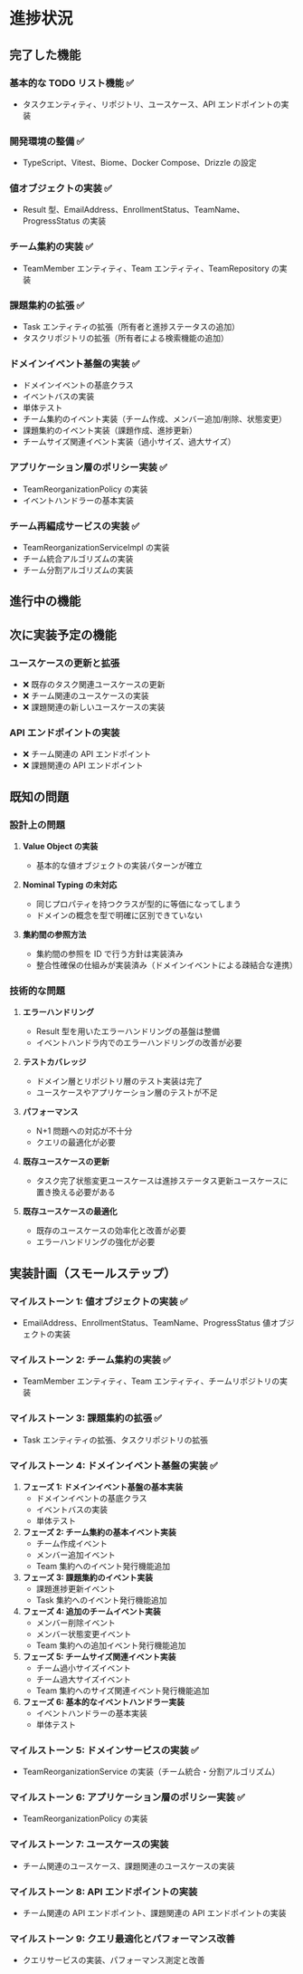 # 進捗状況

## 完了した機能

### 基本的な TODO リスト機能 ✅

- タスクエンティティ、リポジトリ、ユースケース、API エンドポイントの実装

### 開発環境の整備 ✅

- TypeScript、Vitest、Biome、Docker Compose、Drizzle の設定

### 値オブジェクトの実装 ✅

- Result 型、EmailAddress、EnrollmentStatus、TeamName、ProgressStatus の実装

### チーム集約の実装 ✅

- TeamMember エンティティ、Team エンティティ、TeamRepository の実装

### 課題集約の拡張 ✅

- Task エンティティの拡張（所有者と進捗ステータスの追加）
- タスクリポジトリの拡張（所有者による検索機能の追加）

### ドメインイベント基盤の実装 ✅

- ドメインイベントの基底クラス
- イベントバスの実装
- 単体テスト
- チーム集約のイベント実装（チーム作成、メンバー追加/削除、状態変更）
- 課題集約のイベント実装（課題作成、進捗更新）
- チームサイズ関連イベント実装（過小サイズ、過大サイズ）

### アプリケーション層のポリシー実装 ✅

- TeamReorganizationPolicy の実装
- イベントハンドラーの基本実装

### チーム再編成サービスの実装 ✅

- TeamReorganizationServiceImpl の実装
- チーム統合アルゴリズムの実装
- チーム分割アルゴリズムの実装

## 進行中の機能

## 次に実装予定の機能

### ユースケースの更新と拡張

- ❌ 既存のタスク関連ユースケースの更新
- ❌ チーム関連のユースケースの実装
- ❌ 課題関連の新しいユースケースの実装

### API エンドポイントの実装

- ❌ チーム関連の API エンドポイント
- ❌ 課題関連の API エンドポイント

## 既知の問題

### 設計上の問題

1. **Value Object の実装**

   - 基本的な値オブジェクトの実装パターンが確立

2. **Nominal Typing の未対応**

   - 同じプロパティを持つクラスが型的に等価になってしまう
   - ドメインの概念を型で明確に区別できていない

3. **集約間の参照方法**
   - 集約間の参照を ID で行う方針は実装済み
   - 整合性確保の仕組みが実装済み（ドメインイベントによる疎結合な連携）

### 技術的な問題

1. **エラーハンドリング**

   - Result 型を用いたエラーハンドリングの基盤は整備
   - イベントハンドラ内でのエラーハンドリングの改善が必要

2. **テストカバレッジ**

   - ドメイン層とリポジトリ層のテスト実装は完了
   - ユースケースやアプリケーション層のテストが不足

3. **パフォーマンス**

   - N+1 問題への対応が不十分
   - クエリの最適化が必要

4. **既存ユースケースの更新**

   - タスク完了状態変更ユースケースは進捗ステータス更新ユースケースに置き換える必要がある

5. **既存ユースケースの最適化**
   - 既存のユースケースの効率化と改善が必要
   - エラーハンドリングの強化が必要

## 実装計画（スモールステップ）

### マイルストーン 1: 値オブジェクトの実装 ✅

- EmailAddress、EnrollmentStatus、TeamName、ProgressStatus 値オブジェクトの実装

### マイルストーン 2: チーム集約の実装 ✅

- TeamMember エンティティ、Team エンティティ、チームリポジトリの実装

### マイルストーン 3: 課題集約の拡張 ✅

- Task エンティティの拡張、タスクリポジトリの拡張

### マイルストーン 4: ドメインイベント基盤の実装 ✅

1. **フェーズ 1: ドメインイベント基盤の基本実装**
   - ドメインイベントの基底クラス
   - イベントバスの実装
   - 単体テスト
2. **フェーズ 2: チーム集約の基本イベント実装**
   - チーム作成イベント
   - メンバー追加イベント
   - Team 集約へのイベント発行機能追加
3. **フェーズ 3: 課題集約のイベント実装**
   - 課題進捗更新イベント
   - Task 集約へのイベント発行機能追加
4. **フェーズ 4: 追加のチームイベント実装**
   - メンバー削除イベント
   - メンバー状態変更イベント
   - Team 集約への追加イベント発行機能追加
5. **フェーズ 5: チームサイズ関連イベント実装**
   - チーム過小サイズイベント
   - チーム過大サイズイベント
   - Team 集約へのサイズ関連イベント発行機能追加
6. **フェーズ 6: 基本的なイベントハンドラー実装**
   - イベントハンドラーの基本実装
   - 単体テスト

### マイルストーン 5: ドメインサービスの実装 ✅

- TeamReorganizationService の実装（チーム統合・分割アルゴリズム）

### マイルストーン 6: アプリケーション層のポリシー実装 ✅

- TeamReorganizationPolicy の実装

### マイルストーン 7: ユースケースの実装

- チーム関連のユースケース、課題関連のユースケースの実装

### マイルストーン 8: API エンドポイントの実装

- チーム関連の API エンドポイント、課題関連の API エンドポイントの実装

### マイルストーン 9: クエリ最適化とパフォーマンス改善

- クエリサービスの実装、パフォーマンス測定と改善
